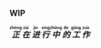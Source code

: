 **WIP**

<strong><ruby><i>正</i><rt>zhèng</rt></ruby>
<ruby><i>在</i><rt>zài</rt></ruby>
<ruby><i>进</i><rt>jìn</rt></ruby>
<ruby><i>行</i><rt>xíng</rt></ruby>
<ruby><i>中</i><rt>zhōng</rt></ruby>
<ruby><i>的</i><rt>de</rt></ruby>
<ruby><i>工</i><rt>gōng</rt></ruby>
<ruby><i>作</i><rt>zuò</rt></ruby></strong>

